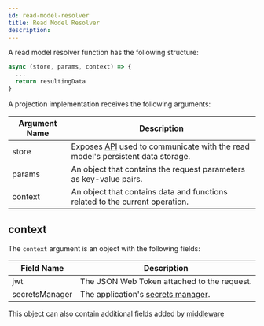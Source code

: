 ```yaml
---
id: read-model-resolver
title: Read Model Resolver
description:
---
```


A read model resolver function has the following structure:

```js
async (store, params, context) => {
  ...
  return resultingData
}
```

A projection implementation receives the following arguments:

| Argument Name | Description                                                                                           |
| ------------- | ----------------------------------------------------------------------------------------------------- |
| store         | Exposes [API](read-model-store.md) used to communicate with the read model's persistent data storage. |
| params        | An object that contains the request parameters as key-value pairs.                                    |
| context       | An object that contains data and functions related to the current operation.                          |

## context

The `context` argument is an object with the following fields:

| Field Name     | Description                                                                     |
| -------------- | ------------------------------------------------------------------------------- |
| jwt            | The JSON Web Token attached to the request.                                     |
| secretsManager | The application's [secrets manager](../advanced-techniques.md#storing-secrets). |

This object can also contain additional fields added by [middleware](middleware.md)
